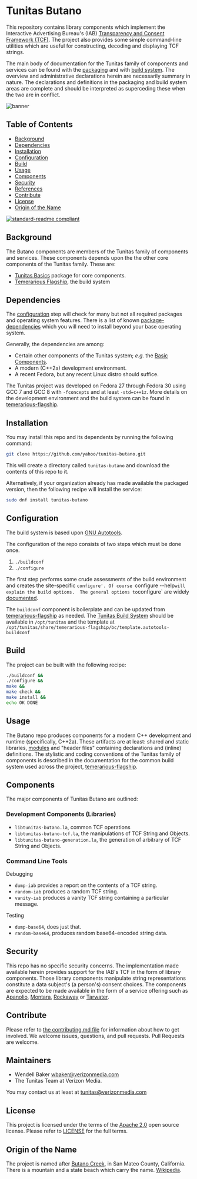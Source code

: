 # Tunitas Butano

This repository contains library components which implement the Interactive Advertising Bureau's (IAB) [Transparency and Consent Framework (TCF)](https://github.com/InteractiveAdvertisingBureau/GDPR-Transparency-and-Consent-Framework).  The project also provides some simple command-line utilities which are useful for constructing, decoding and displaying TCF strings.

The main body of documentation for the Tunitas family of components and services can be found with the [packaging](https://github.com/yahoo/tunitas-packaging) and with [build system](https://github.com/yahoo/temerarious-flagship]).  The overview and administrative declarations herein are necessarily summary in nature. The declarations and definitions in the packaging and build system areas are complete and should be interpreted as superceding these when the two are in conflict.

![banner](logo.png)

## Table of Contents

- [Background](#background)
- [Dependencies](#dependencies)
- [Installation](#installation)
- [Configuration](#configuration)
- [Build](#build)
- [Usage](#usage)
- [Components](#compoonents)
- [Security](#security)
- [References](#references)
- [Contribute](#contribute)
- [License](#license)
- [Origin of the Name](#Origin_of_the_name)

[![standard-readme compliant](https://img.shields.io/badge/readme%20style-standard-brightgreen.svg?style=flat-square)](https://github.com/RichardLitt/standard-readme)

## Background

The Butano components are members of the Tunitas family of components and services. These components depends upon the the other core components of the Tunitas family.  These are:
  * [Tunitas Basics](https://github.com/yahoo/tunitas-basics) package for core components.
  * [Temerarious Flagship](https://github.com/yahoo/temerarious-flagship), the build system

## Dependencies

The [configuration](#configuration) step will check for many but not all required packages and operating system features.  There is a list of known [package-dependencies](https://github.com/yahoo/tunitas-butano/blob/master/PACKAGES.md) which you will need to install beyond your base operating system.

Generally, the dependencies are among:
- Certain other components of the Tunitas system; <em>e.g.</em> the [Basic Components](https://github.com/yahoo/tunitas-basic).
- A modern (C++2a) development environment.
- A recent Fedora, but any recent Linux distro should suffice.

The Tunitas project was developed on Fedora 27 through Fedora 30 using GCC 7 and GCC 8 with `-fconcepts` and at least `-std=c++1z`.  More details on the development environment and the build system can be found in [temerarious-flagship](https://github.com/yahoo/temerarious-flagship/blob/master/README.md).

## Installation

You may install this repo and its dependents by running the following command:

``` bash
git clone https://github.com/yahoo/tunitas-butano.git
```

This will create a directory called `tunitas-butano` and download the contents of this repo to it.

Alternatively, if your organization already has made available the packaged version, then the following recipe will install the service:

``` bash
sudo dnf install tunitas-butano
```

## Configuration

The build system is based upon [GNU Autotools](https://www.gnu.org/software/automake/manual/html_node/index.html).

The configuration of the repo consists of two steps which must be done once.
1. `./buildconf`
2. `./configure`

The first step performs some crude assessments of the build environment and creates the site-specific `configure'. Of course `configure --help` will explain the build options.  The general options to `configure` are widely [documented](https://www.gnu.org/prep/standards/html_node/Configuration.html).

The `buildconf` component is boilerplate and can be updated from [temerarious-flagship](https://github.com/yahoo/temerarious-flagship/blob/master/bc/template.autotools-buildconf) as needed.  The [Tunitas Build System](https://github.com/yahoo/temerarious-flagship) should be available in `/opt/tunitas` and the template at `/opt/tunitas/share/temerarious-flagship/bc/template.autotools-buildconf`

## Build

The project can be built with the following recipe:

``` bash
./buildconf &&
./configure &&
make &&
make check &&
make install &&
echo OK DONE
```

## Usage

The Butano repo produces components for a modern C++ development and runtime (specifically, C++2a).  These artifacts are at least: shared and static libraries, [modules](https://github.com/cplusplus/modules-ts) and "header files" containing declarations and (inline) definitions.  The stylistic and coding conventions of the Tunitas family of components is described in the documentation for the common build system used across the project, [temerarious-flagship](https://github.com/yahoo/temerarious-flagship/README.md#References).

## Components

The major components of Tunitas Butano are outlined:

### Development Components (Libraries)

- `libtunitas-butano.la`, common TCF operations
- `libtunitas-butano-tcf.la`, the manipulations of TCF String and Objects.
- `libtunitas-butano-generation.la`, the generation of arbitrary of TCF String and Objects.

### Command Line Tools

Debugging
* `dump-iab` provides a report on the contents of a TCF string.
* `random-iab` produces a random TCF string.
* `vanity-iab` produces a vanity TCF string containing a particular message.

Testing
* `dump-base64`, does just that.
* `random-base64`, produces random base64-encoded string data.

## Security

This repo has no specific security concerns.  The implementation made available herein provides support for the IAB's TCF in the form of library components.  Those library components manipulate string representations constitute a data subject's (a person's) consent choices.  The components are expected to be made available in the form of a service offering such as [Apanolio](https://github.com/yahoo/tunitas-apanolio), [Montara](https://github.com/yahoo/tunitas-montara), [Rockaway](https://github.com/yahoo/tunitas-rockaway) or [Tarwater](https://github.com/yahoo/tunitas-tarwater).

## Contribute

Please refer to [the contributing.md file](Contributing.md) for information about how to get involved. We welcome issues, questions, and pull requests. Pull Requests are welcome.

## Maintainers
- Wendell Baker <wbaker@verizonmedia.com>
- The Tunitas Team at Verizon Media.

You may contact us at least at <tunitas@verizonmedia.com>

## License

This project is licensed under the terms of the [Apache 2.0](LICENSE-Apache-2.0) open source license. Please refer to [LICENSE](LICENSE) for the full terms.

## Origin of the Name

The project is named after [Butano Creek](https://en.wikipedia.org/wiki/Butano_Creek), in San Mateo County, California.  There is a mountain and a state beach which carry the name. [Wikipedia](https://en.wikipedia.org/wiki/Butano,_California).
